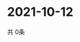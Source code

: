 # 2021-10-12
  共 0条

  <!-- BEGIN -->
  <!-- 最后更新时间Tue Oct 12 2021 10:03:47 GMT+0000 (Coordinated Universal Time) -->
  
  <!-- END -->
  
  